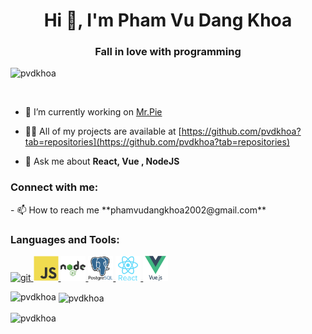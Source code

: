 <h1 align="center">Hi 👋, I'm Pham Vu Dang Khoa</h1>
<h3 align="center">Fall in love with programming</h3>

<p align="left"> <img src="https://komarev.com/ghpvc/?username=pvdkhoa&label=Profile%20views&color=0e75b6&style=flat" alt="pvdkhoa" /> </p>

<p align="left"> <a href="https://twitter.com/" target="blank"><img src="https://img.shields.io/twitter/follow/?logo=twitter&style=for-the-badge" alt="" /></a> </p>

- 🔭 I’m currently working on [Mr.Pie](https://github.com/nhihuyn/mrpie)

- 👨‍💻 All of my projects are available at [https://github.com/pvdkhoa?tab=repositories](https://github.com/pvdkhoa?tab=repositories)

- 💬 Ask me about **React, Vue , NodeJS**



<h3 align="left">Connect with me:</h3>
- 📫 How to reach me **phamvudangkhoa2002@gmail.com**
<p align="left">
</p>

<h3 align="left">Languages and Tools:</h3>
<p align="left"> <a href="https://git-scm.com/" target="_blank" rel="noreferrer"> <img src="https://www.vectorlogo.zone/logos/git-scm/git-scm-icon.svg" alt="git" width="40" height="40"/> </a> <a href="https://developer.mozilla.org/en-US/docs/Web/JavaScript" target="_blank" rel="noreferrer"> <img src="https://raw.githubusercontent.com/devicons/devicon/master/icons/javascript/javascript-original.svg" alt="javascript" width="40" height="40"/> </a> <a href="https://nodejs.org" target="_blank" rel="noreferrer"> <img src="https://raw.githubusercontent.com/devicons/devicon/master/icons/nodejs/nodejs-original-wordmark.svg" alt="nodejs" width="40" height="40"/> </a> <a href="https://www.postgresql.org" target="_blank" rel="noreferrer"> <img src="https://raw.githubusercontent.com/devicons/devicon/master/icons/postgresql/postgresql-original-wordmark.svg" alt="postgresql" width="40" height="40"/> </a> <a href="https://reactjs.org/" target="_blank" rel="noreferrer"> <img src="https://raw.githubusercontent.com/devicons/devicon/master/icons/react/react-original-wordmark.svg" alt="react" width="40" height="40"/> </a> <a href="https://vuejs.org/" target="_blank" rel="noreferrer"> <img src="https://raw.githubusercontent.com/devicons/devicon/master/icons/vuejs/vuejs-original-wordmark.svg" alt="vuejs" width="40" height="40"/> </a> </p>

<p><img align="left" src="https://github-readme-stats.vercel.app/api/top-langs?username=pvdkhoa&show_icons=true&locale=en&layout=compact" alt="pvdkhoa" /></p>

<p>&nbsp;<img align="center" src="https://github-readme-stats.vercel.app/api?username=pvdkhoa&show_icons=true&locale=en" alt="pvdkhoa" /></p>

<p><img align="center" src="https://github-readme-streak-stats.herokuapp.com/?user=pvdkhoa&" alt="pvdkhoa" /></p>
